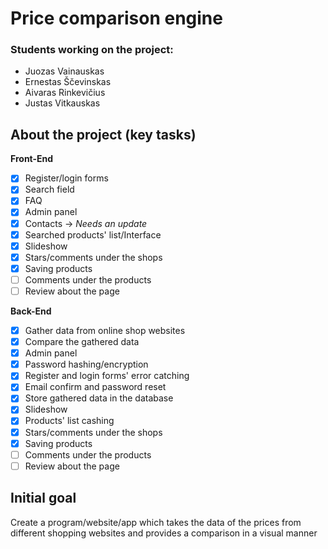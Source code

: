 # Price comparison engine
### Students working on the project: 
- Juozas Vainauskas
- Ernestas Ščevinskas
- Aivaras Rinkevičius
- Justas Vitkauskas
## About the project (key tasks)
**Front-End**
- [x] Register/login forms
- [x] Search field
- [x] FAQ
- [x] Admin panel
- [x] Contacts -> *Needs an update*
- [x] Searched products' list/Interface
- [x] Slideshow
- [x] Stars/comments under the shops
- [x] Saving products
- [ ] Comments under the products
- [ ] Review about the page

**Back-End**
- [x] Gather data from online shop websites
- [x] Compare the gathered data
- [x] Admin panel
- [x] Password hashing/encryption
- [x] Register and login forms' error catching
- [x] Email confirm and password reset
- [x] Store gathered data in the database
- [x] Slideshow
- [x] Products' list cashing
- [x] Stars/comments under the shops
- [x] Saving products
- [ ] Comments under the products
- [ ] Review about the page

## Initial goal
Create a program/website/app which takes the data of the prices from different shopping websites and provides a comparison in a visual manner
